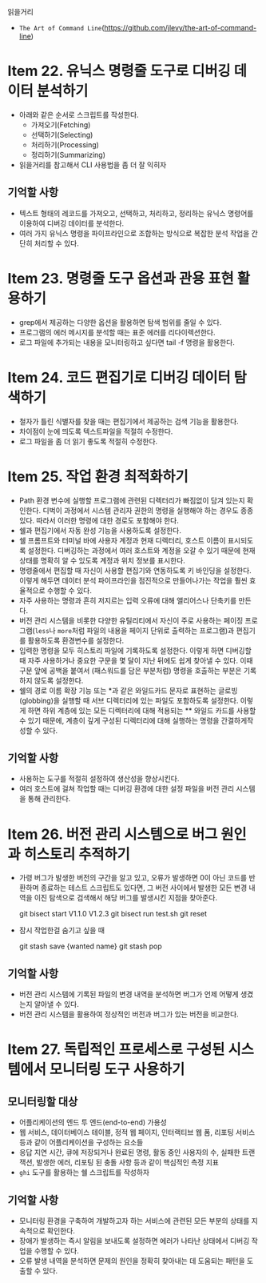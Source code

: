 읽을거리

- `The Art of Command Line`(https://github.com/jlevy/the-art-of-command-line)

# Item 22. 유닉스 명령줄 도구로 디버깅 데이터 분석하기

- 아래와 같은 순서로 스크립트를 작성한다.
    - 가져오기(Fetching)
    - 선택하기(Selecting)
    - 처리하기(Processing)
    - 정리하기(Summarizing)
- 읽을거리를 참고해서 CLI 사용법을 좀 더 잘 익히자

## 기억할 사항

- 텍스트 형태의 레코드를 가져오고, 선택하고, 처리하고, 정리하는 유닉스 명령어를 이용하여 디버깅 데이터를 분석한다.
- 여러 가지 유닉스 명령을 파이프라인으로 조합하는 방식으로 복잡한 분석 작업을 간단히 처리할 수 있다.

# Item 23. 명령줄 도구 옵션과 관용 표현 활용하기

- grep에서 제공하는 다양한 옵션을 활용하면 탐색 범위를 줄일 수 있다.
- 프로그램의 에러 메시지를 분석할 때는 표준 에러를 리다이렉션한다.
- 로그 파일에 추가되는 내용을 모니터링하고 싶다면 tail -f 명령을 활용한다.

# Item 24. 코드 편집기로 디버깅 데이터 탐색하기

- 철자가 틀린 식별자를 찾을 때는 편집기에서 제공하는 검색 기능을 활용한다.
- 차이점이 눈에 띄도록 텍스트파일을 적절히 수정한다.
- 로그 파일을 좀 더 읽기 좋도록 적절히 수정한다.

# Item 25. 작업 환경 최적화하기

- Path 환경 변수에 실행할 프로그램에 관련된 디렉터리가 빠짐없이 담겨 있는지 확인한다. 디벅이 과정에서 시스템 관리자 권한의 명령을 실행해야 하는 경우도 종종 있다. 따라서 이러한 명령에 대한 경로도 포함해야 한다.
- 쉘과 편집기에서 자동 완성 기능을 사용하도록 설정한다.
- 쉘 프롬프트와 터미널 바에 사용자 계정과 현재 디렉터리, 호스트 이름이 표시되도록 설정한다. 디버깅하는 과정에서 여러 호스트와 계정을 오갈 수 있기 때문에 현재 상태를 명확히 알 수 있도록 계정과 위치 정보를 표시한다.
- 명령줄에서 편집할 때 자신이 사용할 편집기와 연동하도록 키 바인딩을 설정한다. 이렇게 해두면 데이터 분석 파이프라인을 점진적으로 만들어나가는 작업을 훨씬 효율적으로 수행할 수 있다.
- 자주 사용하는 명령과 흔히 저지르는 입력 오류에 대해 앨리어스나 단축키를 만든다.
- 버전 관리 시스템을 비롯한 다양한 유틸리티에서 자신이 주로 사용하는 페이징 프로그램(`less`나 `more`처럼 파일의 내용을 페이지 단위로 출력하는 프로그램)과 편집기를 활용하도록 환경변수를 설정한다.
- 입력한 명령을 모두 히스토리 파일에 기록하도록 설정한다. 이렇게 하면 디버깅할 때 자주 사용하거나 중요한 구문을 몇 달이 지난 뒤에도 쉽게 찾아낼 수 있다. 이때 구문 앞에 공백을 붙여서 (패스워드를 담은 부분처럼) 명령을 호출하는 부분은 기록하지 않도록 설정한다.
- 쉘의 경로 이름 확장 기능 또는 *과 같은 와일드카드 문자로 표현하는 글로빙(globbing)을 실행할 때 서브 디렉터리에 있는 파일도 포함하도록 설정한다. 이렇게 하면 하위 계층에 있는 모든 디렉터리에 대해 적용되는 ** 와일드 카드를 사용할 수 있기 때문에, 계층이 깊게 구성된 디렉터리에 대해 실행하는 명령을 간결하게작성할 수 있다.

## 기억할 사항

- 사용하는 도구를 적절히 설정하여 생산성을 향상시킨다.
- 여러 호스트에 걸쳐 작업할 때는 디버깅 환경에 대한 설정 파일을 버전 관리 시스템을 통해 관리한다.

# Item 26. 버전 관리 시스템으로 버그 원인과 히스토리 추적하기

- 가령 버그가 발생한 버전의 구간을 알고 있고, 오류가 발생하면 0이 아닌 코드를 반환하며 종료하는 테스트 스크립트도 있다면, 그 버전 사이에서 발생한 모든 변경 내역을 이진 탐색으로 검색해서 해당 버그를 발생시킨 지점을 찾아준다.

    git bisect start V1.1.0 V1.2.3
    git bisect run test.sh
    git reset

- 잠시 작업한걸 숨기고 싶을 때

    git stash save {wanted name}
    git stash pop

## 기억할 사항

- 버전 관리 시스템에 기록된 파일의 변경 내역을 분석하면 버그가 언제 어떻게 생겼는지 알아낼 수 있다.
- 버전 관리 시스템을 활용하여 정상적인 버전과 버그가 있는 버전을 비교한다.

# Item 27. 독립적인 프로세스로 구성된 시스템에서 모니터링 도구 사용하기

## 모니터링할 대상

- 어플리케이션의 엔드 투 엔드(end-to-end) 가용성
- 웹 서비스, 데이터베이스 테이블, 정적 웹 페이지, 인터랙티브 웹 폼, 리포팅 서비스 등과 같이 어플리케이션을 구성하는 요소들
- 응답 지연 시간, 큐에 저장되거나 완료된 명령, 활동 중인 사용자의 수, 실패한 트랜잭션, 발생한 에러, 리포팅 된 충돌 사항 등과 같이 핵심적인 측정 지표
- `ghi` 도구를 활용하는 쉘 스크립트를 작성하자

## 기억할 사항

- 모니터링 환경을 구축하여 개발하고자 하는 서비스에 관련된 모든 부분의 상태를 지속적으로 확인한다.
- 장애가 발생하는 즉시 알림을 보내도록 설정하면 에러가 나타난 상태에서 디버깅 작업을 수행할 수 있다.
- 오류 발생 내역을 분석하면 문제의 원인을 정확히 찾아내는 데 도움되는 패턴을 도출할 수 있다.

